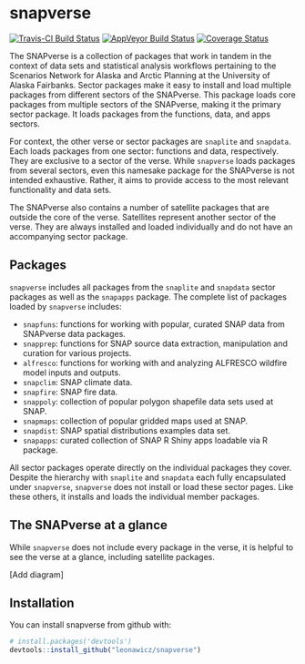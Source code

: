 
<!-- README.md is generated from README.Rmd. Please edit that file -->
snapverse
=========

[![Travis-CI Build Status](https://travis-ci.org/leonawicz/snapverse.svg?branch=master)](https://travis-ci.org/leonawicz/snapverse) [![AppVeyor Build Status](https://ci.appveyor.com/api/projects/status/github/leonawicz/snapverse?branch=master&svg=true)](https://ci.appveyor.com/project/leonawicz/snapverse) [![Coverage Status](https://img.shields.io/codecov/c/github/leonawicz/snapverse/master.svg)](https://codecov.io/github/leonawicz/snapverse?branch=master)

The SNAPverse is a collection of packages that work in tandem in the context of data sets and statistical analysis workflows pertaining to the Scenarios Network for Alaska and Arctic Planning at the University of Alaska Fairbanks. Sector packages make it easy to install and load multiple packages from different sectors of the SNAPverse. This package loads core packages from multiple sectors of the SNAPverse, making it the primary sector package. It loads packages from the functions, data, and apps sectors.

For context, the other verse or sector packages are `snaplite` and `snapdata`. Each loads packages from one sector: functions and data, respectively. They are exclusive to a sector of the verse. While `snapverse` loads packages from several sectors, even this namesake package for the SNAPverse is not intended exhaustive. Rather, it aims to provide access to the most relevant functionality and data sets.

The SNAPverse also contains a number of satellite packages that are outside the core of the verse. Satellites represent another sector of the verse. They are always installed and loaded individually and do not have an accompanying sector package.

Packages
--------

`snapverse` includes all packages from the `snaplite` and `snapdata` sector packages as well as the `snapapps` package. The complete list of packages loaded by `snapverse` includes:

-   `snapfuns`: functions for working with popular, curated SNAP data from SNAPverse data packages.
-   `snapprep`: functions for SNAP source data extraction, manipulation and curation for various projects.
-   `alfresco`: functions for working with and analyzing ALFRESCO wildfire model inputs and outputs.
-   `snapclim`: SNAP climate data.
-   `snapfire`: SNAP fire data.
-   `snappoly`: collection of popular polygon shapefile data sets used at SNAP.
-   `snapmaps`: collection of popular gridded maps used at SNAP.
-   `snapdist`: SNAP spatial distributions examples data set.
-   `snapapps`: curated collection of SNAP R Shiny apps loadable via R package.

All sector packages operate directly on the individual packages they cover. Despite the hierarchy with `snaplite` and `snapdata` each fully encapsulated under `snapverse`, `snapverse` does not install or load these sector pages. Like these others, it installs and loads the individual member packages.

The SNAPverse at a glance
-------------------------

While `snapverse` does not include every package in the verse, it is helpful to see the verse at a glance, including satellite packages.

\[Add diagram\]

Installation
------------

You can install snapverse from github with:

``` r
# install.packages('devtools')
devtools::install_github("leonawicz/snapverse")
```
